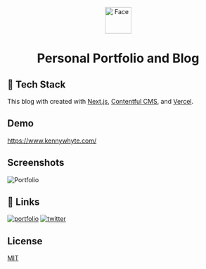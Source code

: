 <div id="top"></div>


<p align="center">
  <a href="https://www.gatsbyjs.org">
    <img alt="Face" src="https://res.cloudinary.com/babyhulk/image/upload/w_48,h_48,f_auto/v1589318555/hero-image/avatar-01.png" width="60" />
  </a>
</p>
<h1 align="center">
Personal Portfolio and Blog 

</h1>



## 🚀 Tech Stack
This blog with created with [Next.js](https://nextjs.org), [Contentful CMS](https://www.contentful.com/), and [Vercel](https://vercel.com).


## Demo

https://www.kennywhyte.com/


## Screenshots

![Portfolio](https://res.cloudinary.com/babyhulk/image/upload/v1636740945/hero-image/Portfolio.png)



## 🔗 Links
[![portfolio](https://img.shields.io/badge/my_portfolio-000?style=for-the-badge&logo=ko-fi&logoColor=white)](https://www.kennywhyte.com/)
[![twitter](https://img.shields.io/badge/twitter-1DA1F2?style=for-the-badge&logo=twitter&logoColor=white)](https://twitter.com/IAmKennyWhyte)


## License
[MIT](https://choosealicense.com/licenses/mit/)